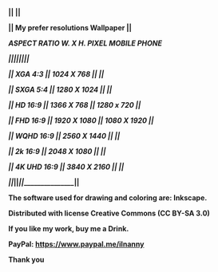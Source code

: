 <b><p>||                                                                                         ||</b></p>
<b><p>||          My prefer resolutions Wallpaper                           ||</b></p>
<b><p>  ___________________________________________________</b></p>
<b><p>   ASPECT RATIO          W. X H. PIXEL      MOBILE PHONE  </b></p>
<b><p>||_________________||_______________||________________||</b></p>
<b><p>                                            </b></p>
<b><p>|| XGA	       4:3   ||  1024 X 768      ||                            ||</b></p>
<b><p>|| SXGA	       5:4   ||  1280 X 1024    ||                            ||</b></p>
<b><p>|| HD	              16:9  ||  1366 X 768      ||  1280 x 720        ||</b></p>
<b><p>|| FHD	      16:9  ||  1920 X 1080    ||  1080 X 1920      ||</b></p>
<b><p>|| WQHD	      16:9  ||  2560 X 1440    ||                            ||</b></p>
<b><p>|| 2k                16:9  ||  2048 X 1080    ||                            ||</b></p>
<b><p>|| 4K UHD       16:9  ||  3840 X 2160    ||                            ||</b></p>
<b><p>||_________________||_______________||________________||</b></p> 

<b><p>The software used for drawing and coloring are: Inkscape. </b></p>
<b><p>Distributed with license Creative Commons (CC BY-SA 3.0) </b></p>
<b><p>If you like my work, buy me a Drink.</b></p>

<b><p>PayPal: https://www.paypal.me/ilnanny</b></p>


<b><p>Thank you</b></p>

